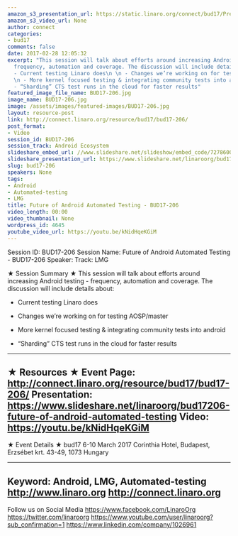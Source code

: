 ```yaml
---
amazon_s3_presentation_url: https://static.linaro.org/connect/bud17/Presentations/BUD17-206%20-%20Future%20of%20Android%20Testing%20Automation.pdf
amazon_s3_video_url: None
author: connect
categories:
- bud17
comments: false
date: 2017-02-28 12:05:32
excerpt: "This session will talk about efforts around increasing Android testing -
  frequency, automation and coverage. The discussion will include details about:\n
  - Current testing Linaro does\n \n - Changes we’re working on for testing AOSP/master\n
  \n - More kernel focused testing & integrating community tests into android\n \n
  - “Sharding” CTS test runs in the cloud for faster results"
featured_image_file_name: BUD17-206.jpg
image_name: BUD17-206.jpg
image: /assets/images/featured-images/BUD17-206.jpg
layout: resource-post
link: http://connect.linaro.org/resource/bud17/bud17-206/
post_format:
- Video
session_id: BUD17-206
session_track: Android Ecosystem
slideshare_embed_url: //www.slideshare.net/slideshow/embed_code/72786001
slideshare_presentation_url: https://www.slideshare.net/linaroorg/bud17206-future-of-android-automated-testing
slug: bud17-206
speakers: None
tags:
- Android
- Automated-testing
- LMG
title: Future of Android Automated Testing - BUD17-206
video_length: 00:00
video_thumbnail: None
wordpress_id: 4645
youtube_video_url: https://youtu.be/kNidHqeKGiM
---
```


Session ID: BUD17-206
Session Name: Future of Android Automated Testing - BUD17-206
Speaker:
Track: LMG


★ Session Summary ★
This session will talk about efforts around increasing Android testing - frequency, automation and coverage. The discussion will include details about:
- Current testing Linaro does

- Changes we’re working on for testing AOSP/master

- More kernel focused testing & integrating community tests into android

- “Sharding” CTS test runs in the cloud for faster results
---------------------------------------------------
★ Resources ★
Event Page: http://connect.linaro.org/resource/bud17/bud17-206/
Presentation: https://www.slideshare.net/linaroorg/bud17206-future-of-android-automated-testing
Video: https://youtu.be/kNidHqeKGiM
---------------------------------------------------

★ Event Details ★
bud17
6-10 March 2017
Corinthia Hotel, Budapest,
Erzsébet krt. 43-49,
1073 Hungary

---------------------------------------------------
Keyword: Android, LMG, Automated-testing
http://www.linaro.org
http://connect.linaro.org
---------------------------------------------------
Follow us on Social Media
https://www.facebook.com/LinaroOrg
https://twitter.com/linaroorg
https://www.youtube.com/user/linaroorg?sub_confirmation=1
https://www.linkedin.com/company/1026961
